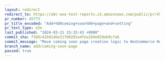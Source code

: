 ```yaml
---
layout: redirect
redirect_to: https://a8c-woo-test-reports.s3.amazonaws.com/public/pr/45773/e2e/index.html
pr_number: 45773
pr_title_encoded: "Add+%60coming+soon%60+page+and+setting"
pr_test_type: e2e
last_published: "2024-03-21 15:15:43 +0000"
commit_sha: f166c42b014be31f60201a4fea2b9e029eb9cfa6
commit_message: "Move coming soon page creation logic to WooCommerce Home"
branch_name: add/coming-soon-page
passed: true
---
```

